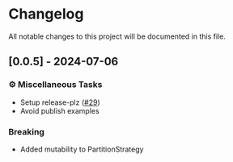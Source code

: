 # Changelog

All notable changes to this project will be documented in this file.

## [0.0.5] - 2024-07-06

### ⚙️ Miscellaneous Tasks

- Setup release-plz ([#29](https://github.com/newfla/crab-kafka/pull/29))
- Avoid publish examples

### Breaking

- Added mutability to PartitionStrategy

<!-- generated by git-cliff -->

